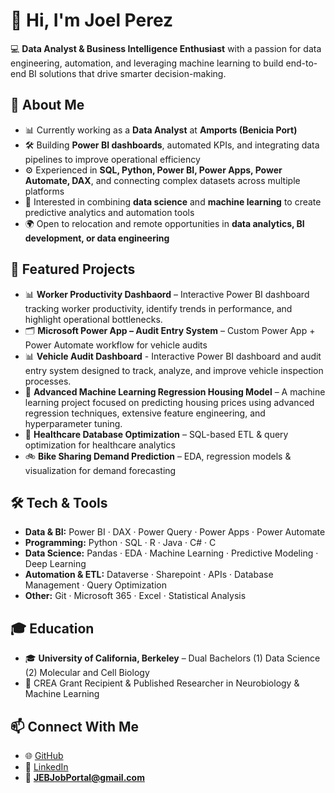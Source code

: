 # 👋 Hi, I'm Joel Perez  

💻 **Data Analyst & Business Intelligence Enthusiast** with a passion for data engineering, automation, and leveraging machine learning to build end-to-end BI solutions that drive smarter decision-making.  

## 🚀 About Me
- 📊 Currently working as a **Data Analyst** at **Amports (Benicia Port)**  
- 🛠️ Building **Power BI dashboards**, automated KPIs, and integrating data pipelines to improve operational efficiency  
- ⚙️ Experienced in **SQL, Python, Power BI, Power Apps, Power Automate, DAX**, and connecting complex datasets across multiple platforms  
- 🤖 Interested in combining **data science** and **machine learning** to create predictive analytics and automation tools  
- 🌍 Open to relocation and remote opportunities in **data analytics, BI development, or data engineering**  

## 📂 Featured Projects
- 📊 **Worker Productivity Dashbaord** – Interactive Power BI dashboard tracking worker productivity, identify trends in performance, and highlight operational bottlenecks.  
- 🗂️ **Microsoft Power App – Audit Entry System** – Custom Power App + Power Automate workflow for vehicle audits
- 📊 **Vehicle Audit Dashboard** - Interactive Power BI dashboard and audit entry system designed to track, analyze, and improve vehicle inspection processes.
- 🤖 **Advanced Machine Learning Regression Housing Model** – A machine learning project focused on predicting housing prices using advanced regression techniques, extensive feature engineering, and hyperparameter tuning.
- 🏥 **Healthcare Database Optimization** – SQL-based ETL & query optimization for healthcare analytics  
- 🚲 **Bike Sharing Demand Prediction** – EDA, regression models & visualization for demand forecasting  

## 🛠️ Tech & Tools
- **Data & BI:** Power BI · DAX · Power Query · Power Apps · Power Automate  
- **Programming:** Python · SQL · R · Java · C# · C 
- **Data Science:** Pandas · EDA · Machine Learning · Predictive Modeling · Deep Learning 
- **Automation & ETL:** Dataverse · Sharepoint · APIs · Database Management · Query Optimization  
- **Other:** Git · Microsoft 365 · Excel · Statistical Analysis  

## 🎓 Education
- 🎓 **University of California, Berkeley** – Dual Bachelors (1) Data Science (2) Molecular and Cell Biology  
- 🏅 CREA Grant Recipient & Published Researcher in Neurobiology & Machine Learning  

## 📫 Connect With Me
- 🌐 [GitHub](https://github.com/JoelProjectHub)  
- 💼 [LinkedIn](https://linkedin.com/in/YOUR-LINK)  
- 📧 **JEBJobPortal@gmail.com**
